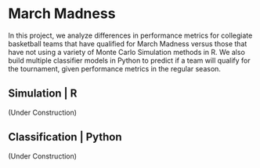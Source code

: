 # March Madness
In this project, we analyze differences in performance metrics for collegiate basketball teams that have qualified for March Madness versus those that have not using a variety of Monte Carlo Simulation methods in R. We also build multiple classifier models in Python to predict if a team will qualify for the tournament, given performance metrics in the regular season.

## Simulation | R
(Under Construction)

## Classification | Python
(Under Construction)
